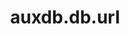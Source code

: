 ---
weight: 1280
layout: page
title: auxdb.db.url
description: ""
value: "jdbc:mysql://localhost/"
---